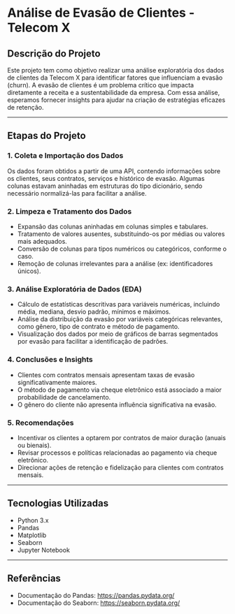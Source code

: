 # Análise de Evasão de Clientes - Telecom X

## Descrição do Projeto

Este projeto tem como objetivo realizar uma análise exploratória dos dados de clientes da Telecom X para identificar fatores que influenciam a evasão (churn). A evasão de clientes é um problema crítico que impacta diretamente a receita e a sustentabilidade da empresa. Com essa análise, esperamos fornecer insights para ajudar na criação de estratégias eficazes de retenção.

---

## Etapas do Projeto

### 1. Coleta e Importação dos Dados

Os dados foram obtidos a partir de uma API, contendo informações sobre os clientes, seus contratos, serviços e histórico de evasão. Algumas colunas estavam aninhadas em estruturas do tipo dicionário, sendo necessário normalizá-las para facilitar a análise.

### 2. Limpeza e Tratamento dos Dados

- Expansão das colunas aninhadas em colunas simples e tabulares.
- Tratamento de valores ausentes, substituindo-os por médias ou valores mais adequados.
- Conversão de colunas para tipos numéricos ou categóricos, conforme o caso.
- Remoção de colunas irrelevantes para a análise (ex: identificadores únicos).

### 3. Análise Exploratória de Dados (EDA)

- Cálculo de estatísticas descritivas para variáveis numéricas, incluindo média, mediana, desvio padrão, mínimos e máximos.
- Análise da distribuição da evasão por variáveis categóricas relevantes, como gênero, tipo de contrato e método de pagamento.
- Visualização dos dados por meio de gráficos de barras segmentados por evasão para facilitar a identificação de padrões.

### 4. Conclusões e Insights

- Clientes com contratos mensais apresentam taxas de evasão significativamente maiores.
- O método de pagamento via cheque eletrônico está associado a maior probabilidade de cancelamento.
- O gênero do cliente não apresenta influência significativa na evasão.

### 5. Recomendações

- Incentivar os clientes a optarem por contratos de maior duração (anuais ou bienais).
- Revisar processos e políticas relacionadas ao pagamento via cheque eletrônico.
- Direcionar ações de retenção e fidelização para clientes com contratos mensais.

---

## Tecnologias Utilizadas

- Python 3.x
- Pandas
- Matplotlib
- Seaborn
- Jupyter Notebook

---

## Referências

- Documentação do Pandas: https://pandas.pydata.org/
- Documentação do Seaborn: https://seaborn.pydata.org/
